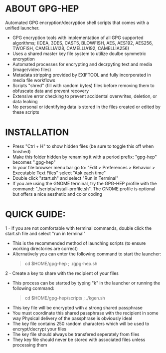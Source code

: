 # ABOUT GPG-HEP
Automated GPG encryption/decryption shell scripts that comes with a unified launcher.
- GPG encryption tools with implementation of all GPG supported algorithms; 
  (IDEA, 3DES, CAST5, BLOWFISH, AES, AES192, AES256, TWOFISH, CAMELLIA128, CAMELLIA192, CAMELLIA256)
- Uses a shared master key file system to utilize doulbe symmetric encryption
- Automated processes for encrypting and decrpyting text and media (image/video files)
- Metadata stripping provided by EXIFTOOL and fully incorporated in media file workflows
- Scripts "shred" (fill with random bytes) files before removing them to obfuscate data and prevent recovery
- Extensive error checking to prevent accidental overwrites, deletion, or data leaking
- No personal or identifying data is stored in the files created or edited by these scripts

# INSTALLATION
- Press "Ctrl + H" to show hidden files (be sure to toggle this off when finished)
- Make this folder hidden by renaming it with a period prefix: 
  "gpg-hep" becomes ".gpg-hep"
- In your file browser menu bar go to:
  "Edit > Preferences > Behavior > Executable Text Files" select "Ask each time"
- Double click "start.sh" and select "Run in Terminal"
- If you are using the GNOME terminal, try the GPG-HEP profile with the command:
  "./scripts/install-profile.sh". 
  The GNOME profile is optional but offers a nice aesthetic and color coding

# QUICK GUIDE:
1 - If you are not comfortable with terminal commands, double click the start.sh file and select "run in terminal"
  - This is the recommended method of launching scripts (to ensure working directories are correct)
  - Alternatively you can enter the following command to start the launcher:
    > cd $HOME/gpg-hep ; ./gpg-hep.sh

2 - Create a key to share with the recipient of your files
  - This process can be started by typing "k" in the launcher or running the following command:
    > cd $HOME/gpg-hep/scripts ; ./kgen.sh 
  - This key file will be encrypted with a strong shared passphrase
  - You must coordinate this shared passphrase with the recipient in some way
    Physical delivery of the passphrase is obviously ideal
  - The key file contains 250 random characters which will be used to encrypt/decrypt your files
  - The key file should always be transfered seperately from files
  - They key file should never be stored with associated files unless processing them

